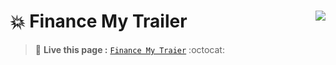 # :boom: Finance My Trailer  [<img  align="right" src="https://img.shields.io/badge/%20Finance%20my%20trailer-Live-brightgreen"/>](https://sabujhasansarker.github.io/Fiance-my-trailer/)
>  :triangular_flag_on_post: **Live this page :**
[`Finance My Traier`](https://sabujhasansarker.github.io/Fiance-my-trailer/) :octocat:

